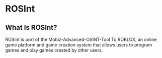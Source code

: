 # ROSInt
## What Is ROSInt?
ROSInt is port of the Mobiz-Advanced-OSINT-Tool To ROBLOX, an online game platform and game creation system that allows users to program games and play games created by other users.
